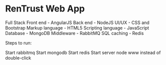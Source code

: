 # RenTrust Web App
Full Stack
	Front end - AngularJS
	Back end - NodeJS
	UI/UX - CSS and Bootstrap
	Markup language - HTML5
	Scripting language - JavaScript
	Database - MongoDB
	Middleware - RabbitMQ
	SQL caching - Redis

Steps to run:

Start rabbitmq
Start mongodb
Start redis 
Start server
node www instead of double-click

